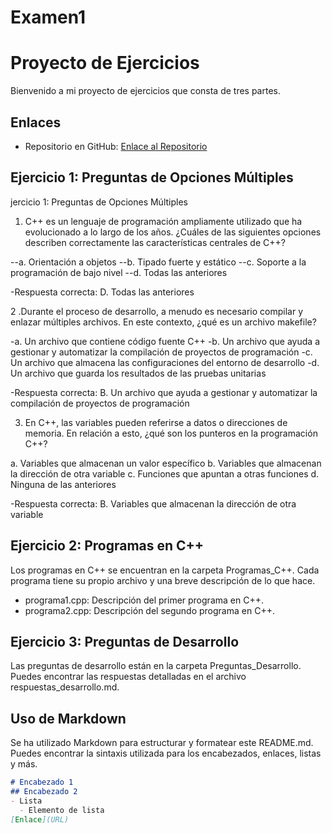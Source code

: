 # Examen1
# Proyecto de Ejercicios

Bienvenido a mi proyecto de ejercicios que consta de tres partes.

## Enlaces

- Repositorio en GitHub: [Enlace al Repositorio](URL_DEL_REPOSITORIO)

## Ejercicio 1: Preguntas de Opciones Múltiples

jercicio 1: Preguntas de Opciones Múltiples

1. C++ es un lenguaje de programación ampliamente utilizado que ha evolucionado a lo largo de los años. ¿Cuáles de las siguientes opciones describen correctamente las características centrales de C++?

--a. Orientación a objetos
--b. Tipado fuerte y estático
--c. Soporte a la programación de bajo nivel
--d. Todas las anteriores

-Respuesta correcta: D. Todas las anteriores

2 .Durante el proceso de desarrollo, a menudo es necesario compilar y enlazar múltiples archivos. En este contexto, ¿qué es un archivo makefile?

-a. Un archivo que contiene código fuente C++
-b. Un archivo que ayuda a gestionar y automatizar la compilación de proyectos de programación
-c. Un archivo que almacena las configuraciones del entorno de desarrollo
-d. Un archivo que guarda los resultados de las pruebas unitarias

-Respuesta correcta: B. Un archivo que ayuda a gestionar y automatizar la compilación de proyectos de programación

3. En C++, las variables pueden referirse a datos o direcciones de memoria. En relación a esto, ¿qué son los punteros en la programación C++?

a. Variables que almacenan un valor específico
b. Variables que almacenan la dirección de otra variable
c. Funciones que apuntan a otras funciones
d. Ninguna de las anteriores

-Respuesta correcta: B. Variables que almacenan la dirección de otra variable
## Ejercicio 2: Programas en C++

Los programas en C++ se encuentran en la carpeta Programas_C++. Cada programa tiene su propio archivo y una breve descripción de lo que hace.

- programa1.cpp: Descripción del primer programa en C++.
- programa2.cpp: Descripción del segundo programa en C++.

## Ejercicio 3: Preguntas de Desarrollo

Las preguntas de desarrollo están en la carpeta Preguntas_Desarrollo. Puedes encontrar las respuestas detalladas en el archivo respuestas_desarrollo.md.

## Uso de Markdown

Se ha utilizado Markdown para estructurar y formatear este README.md. Puedes encontrar la sintaxis utilizada para los encabezados, enlaces, listas y más.

```markdown
# Encabezado 1
## Encabezado 2
- Lista
  - Elemento de lista
[Enlace](URL)
